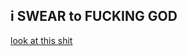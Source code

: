 ## i SWEAR to FUCKING GOD
[look at this shit](https://github.com/rusnuker/rich-client-free-src/blob/df5b6b42d3baf5389f8d97b773de4c21dde4951e/me/rich/helpers/render/RenderHelper.java#L634)
